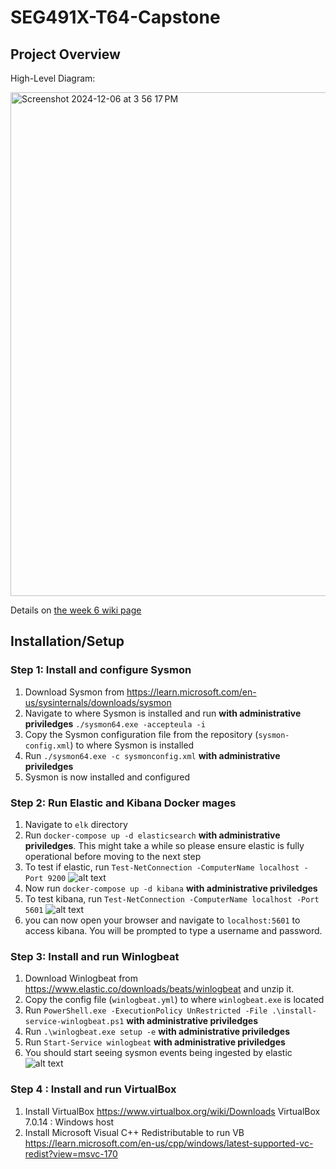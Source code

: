 # SEG491X-T64-Capstone

## Project Overview
High-Level Diagram:

<img width="806" alt="Screenshot 2024-12-06 at 3 56 17 PM" src="https://github.com/user-attachments/assets/289b28db-5aa9-4ee8-8395-ac417c8afe47">


Details on [the week 6 wiki page](https://github.com/fredjkhar/SEG491X-T64-Capstone/wiki/Week-6-%E2%80%90-ELK-Stack-and-beyond)

## Installation/Setup
### Step 1: Install and configure Sysmon
1. Download Sysmon from https://learn.microsoft.com/en-us/sysinternals/downloads/sysmon
2. Navigate to where Sysmon is installed and run **with administrative priviledges** `./sysmon64.exe -accepteula -i`
3. Copy the Sysmon configuration file from the repository (`sysmon-config.xml`) to where Sysmon is installed
4. Run `./sysmon64.exe -c sysmonconfig.xml` **with administrative priviledges**
5. Sysmon is now installed and configured

### Step 2: Run Elastic and Kibana Docker mages
1. Navigate to `elk` directory
2. Run `docker-compose up -d elasticsearch` **with administrative priviledges**. This might take a while so please ensure elastic is fully operational before moving to the next step
3. To test if elastic, run `Test-NetConnection -ComputerName localhost -Port 9200`
    ![alt text](./images/conn-test-port-9200.png)
4. Now run `docker-compose up -d kibana` **with administrative priviledges**
5. To test kibana, run `Test-NetConnection -ComputerName localhost -Port 5601`
![alt text](./images/conn-test-port-5601.png)
6. you can now open your browser and navigate to `localhost:5601` to access kibana. You will be prompted to type a username and password.

### Step 3: Install and run Winlogbeat
1. Download Winlogbeat from https://www.elastic.co/downloads/beats/winlogbeat and unzip it. 
2. Copy the config file (`winlogbeat.yml`) to where `winlogbeat.exe` is located
3. Run `PowerShell.exe -ExecutionPolicy UnRestricted -File .\install-service-winlogbeat.ps1` **with administrative priviledges**
4. Run `.\winlogbeat.exe setup -e` **with administrative priviledges**
5. Run `Start-Service winlogbeat` **with administrative priviledges**
6. You should start seeing sysmon events being ingested by elastic
![alt text](./images/kibana-dashboard.png)

### Step 4 : Install and run VirtualBox
1. Install VirtualBox 
    https://www.virtualbox.org/wiki/Downloads
    VirtualBox 7.0.14 : Windows host
2. Install Microsoft Visual C++ Redistributable to run VB
   https://learn.microsoft.com/en-us/cpp/windows/latest-supported-vc-redist?view=msvc-170
   
    





